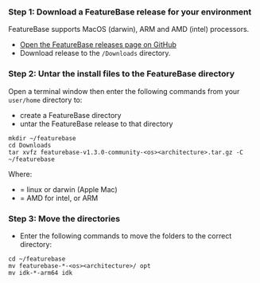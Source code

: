 ### Step 1: Download a FeatureBase release for your environment

FeatureBase supports MacOS (darwin), ARM and AMD (intel) processors.

* [Open the FeatureBase releases page on GitHub](https://github.com/FeatureBaseDB/FeatureBase/releases)
* Download release to the `/Downloads` directory.

### Step 2: Untar the install files to the FeatureBase directory

Open a terminal window then enter the following commands from your `user/home` directory to:
* create a FeatureBase directory
* untar the FeatureBase release to that directory

```
mkdir ~/featurebase
cd Downloads
tar xvfz featurebase-v1.3.0-community-<os><architecture>.tar.gz -C ~/featurebase
```

Where:
* <os> = linux or darwin (Apple Mac)
* <architecture> = AMD for intel, or ARM

### Step 3: Move the directories

* Enter the following commands to move the folders to the correct directory:

```
cd ~/featurebase
mv featurebase-*-<os><architecture>/ opt
mv idk-*-arm64 idk
```
